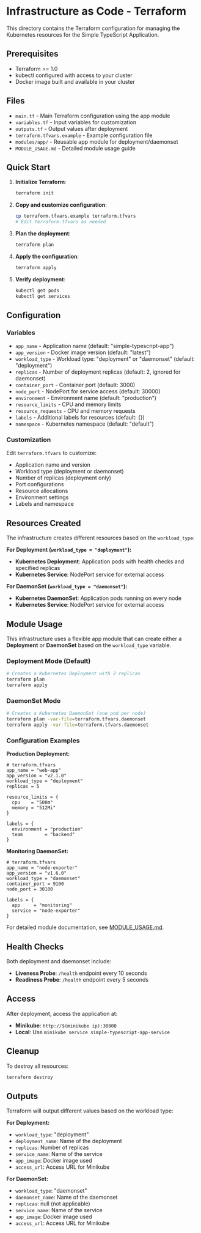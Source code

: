 # Infrastructure as Code - Terraform

This directory contains the Terraform configuration for managing the Kubernetes resources for the Simple TypeScript Application.

## Prerequisites

- Terraform >= 1.0
- kubectl configured with access to your cluster
- Docker image built and available in your cluster

## Files

- `main.tf` - Main Terraform configuration using the app module
- `variables.tf` - Input variables for customization
- `outputs.tf` - Output values after deployment
- `terraform.tfvars.example` - Example configuration file
- `modules/app/` - Reusable app module for deployment/daemonset
- `MODULE_USAGE.md` - Detailed module usage guide

## Quick Start

1. **Initialize Terraform**:
   ```bash
   terraform init
   ```

2. **Copy and customize configuration**:
   ```bash
   cp terraform.tfvars.example terraform.tfvars
   # Edit terraform.tfvars as needed
   ```

3. **Plan the deployment**:
   ```bash
   terraform plan
   ```

4. **Apply the configuration**:
   ```bash
   terraform apply
   ```

5. **Verify deployment**:
   ```bash
   kubectl get pods
   kubectl get services
   ```

## Configuration

### Variables

- `app_name` - Application name (default: "simple-typescript-app")
- `app_version` - Docker image version (default: "latest")
- `workload_type` - Workload type: "deployment" or "daemonset" (default: "deployment")
- `replicas` - Number of deployment replicas (default: 2, ignored for daemonset)
- `container_port` - Container port (default: 3000)
- `node_port` - NodePort for service access (default: 30000)
- `environment` - Environment name (default: "production")
- `resource_limits` - CPU and memory limits
- `resource_requests` - CPU and memory requests
- `labels` - Additional labels for resources (default: {})
- `namespace` - Kubernetes namespace (default: "default")

### Customization

Edit `terraform.tfvars` to customize:
- Application name and version
- Workload type (deployment or daemonset)
- Number of replicas (deployment only)
- Port configurations
- Resource allocations
- Environment settings
- Labels and namespace

## Resources Created

The infrastructure creates different resources based on the `workload_type`:

**For Deployment (`workload_type = "deployment"`):**
- **Kubernetes Deployment**: Application pods with health checks and specified replicas
- **Kubernetes Service**: NodePort service for external access

**For DaemonSet (`workload_type = "daemonset"`):**
- **Kubernetes DaemonSet**: Application pods running on every node
- **Kubernetes Service**: NodePort service for external access

## Module Usage

This infrastructure uses a flexible app module that can create either a **Deployment** or **DaemonSet** based on the `workload_type` variable.

### Deployment Mode (Default)
```bash
# Creates a Kubernetes Deployment with 2 replicas
terraform plan
terraform apply
```

### DaemonSet Mode
```bash
# Creates a Kubernetes DaemonSet (one pod per node)
terraform plan -var-file=terraform.tfvars.daemonset
terraform apply -var-file=terraform.tfvars.daemonset
```

### Configuration Examples

**Production Deployment:**
```hcl
# terraform.tfvars
app_name = "web-app"
app_version = "v2.1.0"
workload_type = "deployment"
replicas = 5

resource_limits = {
  cpu    = "500m"
  memory = "512Mi"
}

labels = {
  environment = "production"
  team        = "backend"
}
```

**Monitoring DaemonSet:**
```hcl
# terraform.tfvars
app_name = "node-exporter"
app_version = "v1.6.0"
workload_type = "daemonset"
container_port = 9100
node_port = 30100

labels = {
  app     = "monitoring"
  service = "node-exporter"
}
```

For detailed module documentation, see [MODULE_USAGE.md](MODULE_USAGE.md).

## Health Checks

Both deployment and daemonset include:
- **Liveness Probe**: `/health` endpoint every 10 seconds
- **Readiness Probe**: `/health` endpoint every 5 seconds

## Access

After deployment, access the application at:
- **Minikube**: `http://$(minikube ip):30000`
- **Local**: Use `minikube service simple-typescript-app-service`

## Cleanup

To destroy all resources:
```bash
terraform destroy
```

## Outputs

Terraform will output different values based on the workload type:

**For Deployment:**
- `workload_type`: "deployment"
- `deployment_name`: Name of the deployment
- `replicas`: Number of replicas
- `service_name`: Name of the service
- `app_image`: Docker image used
- `access_url`: Access URL for Minikube

**For DaemonSet:**
- `workload_type`: "daemonset"
- `daemonset_name`: Name of the daemonset
- `replicas`: null (not applicable)
- `service_name`: Name of the service
- `app_image`: Docker image used
- `access_url`: Access URL for Minikube
